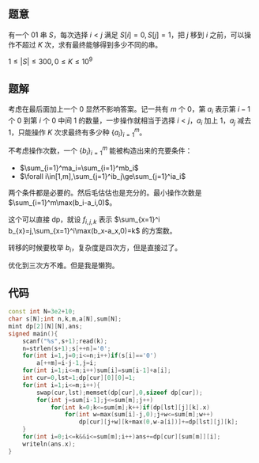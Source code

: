 ## 题意
有一个 $01$ 串 $S$，每次选择 $i<j$ 满足 $S[i]=0,S[j]=1$，把 $j$ 移到 $i$ 之前，可以操作不超过 $K$ 次，求有最终能够得到多少不同的串。

$1\le|S|\le300,0\le K\le10^9$
## 题解
考虑在最后面加上一个 $0$ 显然不影响答案。记一共有 $m$ 个 $0$，第 $a_i$ 表示第 $i-1$ 个 $0$ 到第 $i$ 个 $0$ 中间 $1$ 的数量，一步操作就相当于选择 $i<j$，$a_i$ 加上 $1$，$a_j$ 减去 $1$，只能操作 $K$ 次求最终有多少种 $\{a_i\}_{i=1}^m$。

不考虑操作次数，一个 $\{b_i\}_{i=1}^m$ 能被构造出来的充要条件：

- $\sum_{i=1}^ma_i=\sum_{i=1}^mb_i$
- $\forall i\in[1,m],\sum_{j=1}^ib_j\ge\sum_{j=1}^ia_i$

两个条件都是必要的。然后毛估估也是充分的。最小操作次数是 $\sum_{i=1}^m\max(b_i-a_i,0)$。

这个可以直接 dp，就设 $f_{i,j,k}$ 表示 $\sum_{x=1}^i b_{x}=j,\sum_{x=1}^i\max(b_x-a_x,0)=k$ 的方案数。

转移的时候要枚举 $b_i$，复杂度是四次方，但是直接过了。

优化到三次方不难。但是我是懒狗。
## 代码
```cpp
const int N=3e2+10;
char s[N];int n,k,m,a[N],sum[N];
mint dp[2][N][N],ans;
signed main(){
	scanf("%s",s+1);read(k);
	n=strlen(s+1);s[++n]='0';
	for(int i=1,j=0;i<=n;i++)if(s[i]=='0')
		a[++m]=i-j-1,j=i;
	for(int i=1;i<=m;i++)sum[i]=sum[i-1]+a[i];
	int cur=0,lst=1;dp[cur][0][0]=1;
	for(int i=1;i<=m;i++){
		swap(cur,lst);memset(dp[cur],0,sizeof dp[cur]);
		for(int j=sum[i-1];j<=sum[m];j++)
			for(int k=0;k<=sum[m];k++)if(dp[lst][j][k].x)
				for(int w=max(sum[i]-j,0);j+w<=sum[m];w++)
					dp[cur][j+w][k+max(0,w-a[i])]+=dp[lst][j][k];
	}
	for(int i=0;i<=k&&i<=sum[m];i++)ans+=dp[cur][sum[m]][i];
	writeln(ans.x);
}
```